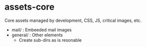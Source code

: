 # assets-core

Core assets managed by development, CSS, JS, critical images, etc.


- mail/ : Embeeded mail images
- general/ : Other elements
  - Create sub-dirs as is resonable
